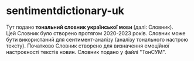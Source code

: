 # sentimentdictionary-uk
Тут подано <b> тональний словник української мови </b> (далі: Словник).
</br>
Цей Словник було створено протягом 2020-2023 років.
Словник може бути використаний для сентимент-аналізу (аналізу тонального настрою тексту).
Початково Словник створено для визначення емоційної настроєності текстів новин.
Словник подано у файлі "ТонСУМ".
